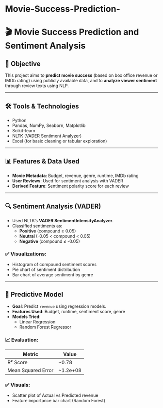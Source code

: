 # Movie-Success-Prediction-
# 🎬 Movie Success Prediction and Sentiment Analysis

## 📌 Objective
This project aims to **predict movie success** (based on box office revenue or IMDb rating) using publicly available data, and to **analyze viewer sentiment** through review texts using NLP.

---

## 🛠 Tools & Technologies
- Python
- Pandas, NumPy, Seaborn, Matplotlib
- Scikit-learn
- NLTK (VADER Sentiment Analyzer)
- Excel (for basic cleaning or tabular exploration)

---

## 📊 Features & Data Used
- **Movie Metadata**: Budget, revenue, genre, runtime, IMDb rating
- **User Reviews**: Used for sentiment analysis with VADER
- **Derived Feature**: Sentiment polarity score for each review

---
## 🔍 Sentiment Analysis (VADER)
- Used NLTK’s **VADER SentimentIntensityAnalyzer**.
- Classified sentiments as:
  - **Positive** (compound ≥ 0.05)
  - **Neutral** (-0.05 < compound < 0.05)
  - **Negative** (compound ≤ -0.05)

### ✅ Visualizations:
- Histogram of compound sentiment scores
- Pie chart of sentiment distribution
- Bar chart of average sentiment by genre

---
## 🤖 Predictive Model
- **Goal**: Predict `revenue` using regression models.
- **Features Used**: Budget, runtime, sentiment score, genre
- **Models Tried**:
  - Linear Regression
  - Random Forest Regressor

### 📈 Evaluation:
| Metric              | Value          |
|---------------------|----------------|
| R² Score            | ~0.78          |
| Mean Squared Error  | ~1.2e+08       |

### ✅ Visuals:
- Scatter plot of Actual vs Predicted revenue
- Feature importance bar chart (Random Forest)
